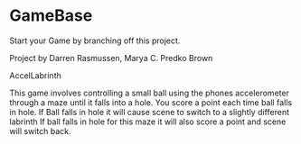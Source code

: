 # GameBase
Start your Game by branching off this project.

Project by Darren Rasmussen, Marya C. Predko Brown

AccelLabrinth

This game involves controlling a small ball using the phones accelerometer through a maze until it falls into a hole. You score a point each time ball falls in hole. If Ball falls in hole it will cause scene to switch to a slightly different labrinth
If ball falls in hole for this maze it will also score a point and scene will switch back.
